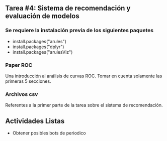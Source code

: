 ## Tarea #4: Sistema de recomendación y evaluación de modelos

### Se requiere la instalación previa de los siguientes paquetes
- install.packages("arules")
- install.packages("dplyr")
- install.packages("arulesViz")

### Paper ROC 
Una introducción al análisis de curvas ROC. Tomar en cuenta solamente las primeras 5 secciones.

### Archivos csv
Referentes a la primer parte de la tarea sobre el sistema de recomendación.

## Actividades Listas
- Obtener posibles bots de periodico

